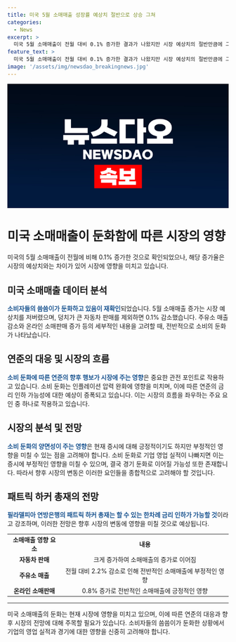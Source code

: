 ```yaml
---
title: 미국 5월 소매매출 성장률 예상치 절반으로 상승 그쳐
categories:
  - News
excerpt: >
  미국 5월 소매매출이 전월 대비 0.1% 증가한 결과가 나왔지만 시장 예상치의 절반만큼에 그쳤다. 이는 경기둔화와 기업 성장둔화 우려로 미국 증시에 혼조세를 불러일으켰다. 소비자의 씀씀이가 둔화되고 있음과 더불어 소매매출 증가가 기대에 못 미치는 상황으로, 이는 미래 연준의 금리 인하 가능성을 보여주며 증시에 영향을 미칠 것으로 보인다.
feature_text: >
  미국 5월 소매매출이 전월 대비 0.1% 증가한 결과가 나왔지만 시장 예상치의 절반만큼에 그쳤다. 이는 경기둔화와 기업 성장둔화 우려로 미국 증시에 혼조세를 불러일으켰다. 소비자의 씀씀이가 둔화되고 있음과 더불어 소매매출 증가가 기대에 못 미치는 상황으로, 이는 미래 연준의 금리 인하 가능성을 보여주며 증시에 영향을 미칠 것으로 보인다.
image: '/assets/img/newsdao_breakingnews.jpg'
---
```


<p><img src="/assets/img/newsdao_breakingnews.jpg" alt="pcversion 속보" /></p>

<h1>미국 소매매출이 둔화함에 따른 시장의 영향</h1>

<p data-ke-size="size16">미국의 5월 소매매출이 전월에 비해 0.1% 증가한 것으로 확인되었으나, 해당 증가율은 시장의 예상치와는 차이가 있어 시장에 영향을 미치고 있습니다.</p>

<h2 data-ke-size="size26">미국 소매매출 데이터 분석</h2>

<p><b><span style="color: #1a5490;">소비자들의 씀씀이가 둔화하고 있음이 재확인</span></b>되었습니다. 5월 소매매출 증가는 시장 예상치를 저버렸으며, 덩치가 큰 자동차 판매를 제외하면 0.1% 감소했습니다. 주유소 매출 감소와 온라인 소매판매 증가 등의 세부적인 내용을 고려할 때, 전반적으로 소비의 둔화가 나타났습니다.</p>

<h2 data-ke-size="size26">연준의 대응 및 시장의 흐름</h2>

<p><b><span style="color: #1a5490;">소비 둔화에 따른 연준의 향후 행보가 시장에 주는 영향</span></b>은 중요한 관전 포인트로 작용하고 있습니다. 소비 둔화는 인플레이션 압력 완화에 영향을 미치며, 이에 따른 연준의 금리 인하 가능성에 대한 예상이 증폭되고 있습니다. 이는 시장의 흐름을 좌우하는 주요 요인 중 하나로 작용하고 있습니다.</p>

<h2 data-ke-size="size26">시장의 분석 및 전망</h2>

<p><b><span style="color: #1a5490;">소비 둔화의 양면성이 주는 영향</span></b>은 현재 증시에 대해 긍정적이기도 하지만 부정적인 영향을 미칠 수 있는 점을 고려해야 합니다. 소비 둔화로 기업 영업 실적이 나빠지면 이는 증시에 부정적인 영향을 미칠 수 있으며, 결국 경기 둔화로 이어질 가능성 또한 존재합니다. 따라서 향후 시장의 변동은 이러한 요인들을 종합적으로 고려해야 할 것입니다.</p>

<h2 data-ke-size="size26">패트릭 하커 총재의 전망</h2>

<p><b><span style="color: #1a5490;">필라델피아 연방은행의 패트릭 하커 총재는 할 수 있는 한차례 금리 인하가 가능할 것</span></b>이라고 강조하며, 이러한 전망은 향후 시장의 변동에 영향을 미칠 것으로 예상됩니다.</p>

<table>
  <tr>
    <td style="text-align: center; height: 17px;"><b>소매매출 영향 요소</b></td>
    <td style="text-align: center; height: 17px;"><b>내용</b></td>
  </tr>
  <tr>
    <td style="text-align: center; height: 17px;"><b>자동차 판매</b></td>
    <td style="text-align: center; height: 17px;">크게 증가하여 소매매출의 증가로 이어짐</td>
  </tr>
  <tr>
    <td style="text-align: center; height: 17px;"><b>주유소 매출</b></td>
    <td style="text-align: center; height: 17px;">전월 대비 2.2% 감소로 인해 전반적인 소매매출에 부정적인 영향</td>
  </tr>
  <tr>
    <td style="text-align: center; height: 17px;"><b>온라인 소매판매</b></td>
    <td style="text-align: center; height: 17px;">0.8% 증가로 전반적인 소매매출에 긍정적인 영향</td>
  </tr>
</table>

<hr>

<p data-ke-size="size16">미국 소매매출의 둔화는 현재 시장에 영향을 미치고 있으며, 이에 따른 연준의 대응과 향후 시장의 전망에 대해 주목할 필요가 있습니다. 소비자들의 씀씀이가 둔화한 상황에서 기업의 영업 실적과 경기에 대한 영향을 신중히 고려해야 합니다.</p>

